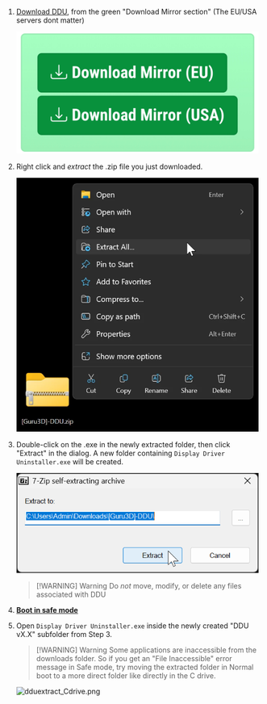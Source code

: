 1. [Download DDU](https://www.guru3d.com/files-details/display-driver-uninstaller-download.html), from the green "Download Mirror section" (The EU/USA servers dont matter)

    ![ddudownload.png](../../assets/factoids/ddudownload.webp)

2. Right click and _extract_ the .zip file you just downloaded.

    ![dduzip11.png](../../assets/factoids/dduzip11.webp)

3. Double-click on the .exe in the newly extracted folder, then click "Extract" in the dialog.
A new folder containing `Display Driver Uninstaller.exe` will be created.

    ![dduextract2.png](../../assets/factoids/dduextract2.png)

    > [!WARNING] Warning
    > Do _not_ move, modify, or delete any files associated with DDU

1. [**Boot in safe mode**](/factoids/safe-mode)

2. Open `Display Driver Uninstaller.exe` inside the newly created "DDU vX.X" subfolder from Step 3.

    > [!WARNING] Warning
    > Some applications are inaccessible from the downloads folder. So if you get an "File Inaccessible" error message in Safe mode, try moving the extracted folder in Normal boot to a more direct folder like directly in the C drive.

    ![dduextract_Cdrive.png](../../assets/factoids/dduextract_Cdrive.webp)
